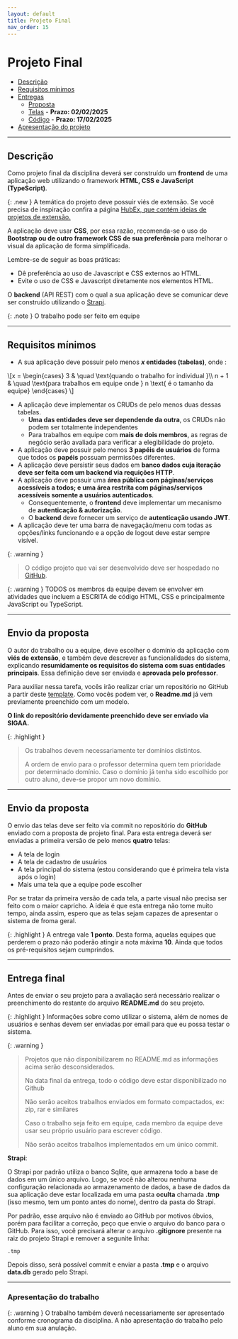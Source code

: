 ```yaml
---
layout: default
title: Projeto Final
nav_order: 15
---
```


# Projeto Final

* [Descrição](#desc)
* [Requisitos mínimos](#req)
* [Entregas](#entregas)
  * [Proposta](#envio1) 
  * [Telas](#envio2) - **Prazo: 02/02/2025**
  * [Código](#envio3) - **Prazo: 17/02/2025**
* [Apresentação do projeto](#apresentacao)

---

## Descrição <a name="desc"></a>

Como projeto final da disciplina deverá ser construído um **frontend** de uma aplicação web utilizando o framework **HTML, CSS e JavaScript (TypeScript)**.

{:  .new }
A temática do projeto deve possuir viés de extensão. Se você precisa de inspiração confira a página <a href="https://profbruno-ufc-qx.github.io/HubEx/" alt="Site com ideias de projetos relacionados com extensão" target="_blank">HubEx, que contém ideias de projetos de extensão.</a>


A aplicação deve usar **CSS**, por essa razão, recomenda-se o uso do **Bootstrap ou de outro framework CSS de sua preferência** para melhorar o visual da aplicação de forma simplificada.

Lembre-se de seguir as boas práticas:

  - Dê preferência ao uso de Javascript e CSS externos ao HTML.
  - Evite o uso de CSS e Javascript diretamente nos elementos HTML.   

O **backend** (API REST) com o qual a sua aplicação deve se comunicar deve ser construído utilizando o <a href="http://strapi.io" target="_blank">Strapi</a>.

{: .note }
O trabalho pode ser feito em equipe

<hr>

## Requisitos mínimos <a name="req"></a>
  
  - A sua aplicação deve possuir pelo menos ***x* entidades (tabelas)**, onde :
<div>
\[x =
  \begin{cases}
    3       & \quad \text{quando o trabalho for individual }\\
   n + 1  & \quad \text{para trabalhos em equipe onde } n \text{ é o tamanho da equipe}
  \end{cases}
\]
</div>

  - A aplicação deve implementar os CRUDs de pelo menos duas dessas tabelas.
    - **Uma das entidades deve ser dependende da outra**, os CRUDs não podem ser totalmente independentes 
    - Para trabalhos em equipe com **mais de dois membros**, as regras de negócio serão avaliada para verificar a elegibilidade do projeto.
  - A aplicação deve possuir pelo menos **3 papéis de usuários** de forma que todos os **papéis** possuam permissões diferentes.
  - A aplicação deve persistir seus dados em **banco dados cuja iteração deve ser feita com um backend via requições HTTP**. 
  - A aplicação deve possuir uma **área pública com páginas/serviços acessíveis a todos; e uma área restrita com páginas/serviços acessíveis somente a usuários autenticados**. 
    - Consequentemente, o **frontend** deve implementar um mecanismo de **autenticação & autorização**.
    - O **backend** deve fornecer um serviço de **autenticação usando JWT**.
  - A aplicação deve ter uma barra de navegação/menu com todas as opções/links funcionando e a opção de logout deve estar sempre visível.

{: .warning }
> O código projeto que vai ser desenvolvido deve ser hospedado no <a href="http://www.github.com" target="_blank">GitHub</a>.

{: .warning }
TODOS os membros da equipe devem se envolver em atividades que incluem a ESCRITA de código HTML, CSS e principalmente JavaScript ou TypeScript.

<hr>

## Envio da proposta <a name="envio1"></a>

O autor do trabalho ou a equipe, deve escolher o domínio da aplicação com **viés de extensão**, e também deve descrever as funcionalidades do sistema, explicando **resumidamente os requisitos do sistema com suas entidades principais**. Essa definição deve ser enviada e **aprovada pelo professor**. 

Para auxiliar nessa tarefa, vocês irão realizar criar um repositório no GitHub a partir deste <a href="https://github.com/profBruno-UFC-Qx/qxd0020-projeto-final/generate" target="_blank">template</a>. Como vocês podem ver, o **Readme.md** já vem previamente preenchido com um modelo. 

**O link do repositório devidamente preenchido deve ser enviado via SIGAA.**

{: .highlight }
> Os trabalhos devem necessariamente ter domínios distintos. 
> 
> A ordem de envio para o professor determina quem tem prioridade por determinado domínio. Caso o domínio já tenha sido escolhido por outro aluno, deve-se propor um novo domínio.

<hr>

## Envio da proposta <a name="envio1"></a>

O envio das telas deve ser feito via commit no repositório do **GitHub** enviado com a proposta de projeto final.
Para esta entrega deverá ser enviadas a primeira versão de pelo menos **quatro** telas:

- A tela de login
- A tela de cadastro de usuários
- A tela principal do sistema (estou considerando que é primeira tela vista após o login)
- Mais uma tela que a equipe pode escolher

Por se tratar da primeira versão de cada tela, a parte visual não precisa ser feito com o maior capricho.
A ideia é que esta entrega não tome muito tempo, ainda assim, espero que as telas sejam capazes de apresentar o sistema de froma geral.

{: .highlight }
A entrega vale **1 ponto**. Desta forma, aquelas equipes que perderem o prazo não poderão atingir a nota máxima **10**. Ainda que todos os pré-requisitos sejam cumprindos.

<hr>

## Entrega final <a name="envio3"></a>

Antes de enviar o seu projeto para a avaliação será necessário realizar o preenchimento do restante do arquivo **README.md** do seu projeto.

{: .highlight }
Informações sobre como utilizar o sistema, além de nomes de usuários e senhas devem ser enviadas por email para que eu possa testar o sistema.

{: .warning } 
> Projetos que não disponibilizarem no README.md as informações acima serão desconsiderados.
>
> Na data final da entrega, todo o código deve estar disponibilizado no Github 
> 
> Não serão aceitos trabalhos enviados em formato compactados, ex: zip, rar e similares
>
> Caso o trabalho seja feito em equipe, cada membro da equipe deve usar seu próprio usuário para escrever código.
> 
> Não serão aceitos trabalhos implementados em um único commit.

**Strapi**:

O Strapi por padrão utiliza o banco Sqlite, que armazena todo a base de dados em um único arquivo. Logo, se você não alterou nenhuma configuração relacionada ao armazenamento de dados, a base de dados da sua aplicação deve estar localizada em uma pasta **oculta** chamada **.tmp** (isso mesmo, tem um ponto antes do nome), dentro da pasta do Strapi.

Por padrão, esse arquivo não é enviado ao GitHub por motivos óbvios, porém para facilitar a correção, peço que envie o arquivo do banco para o GitHub. Para isso, você precisará alterar o arquivo **.gitignore** presente na raiz do projeto Strapi e remover a segunite linha:

```
.tmp
```

Depois disso, será possível commit e enviar a pasta **.tmp** e o arquivo **data.db** gerado pelo Strapi.

<hr>

### Apresentação do trabalho <a name="apresentacao"></a>

{: .warning }
O trabalho também deverá necessariamente ser apresentado conforme cronograma da disciplina. A não apresentação do trabalho pelo aluno em sua anulação.
